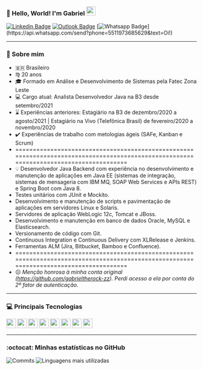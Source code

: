 ### 👋 Hello, World! I'm Gabriel  <img src="https://github.com/TheDudeThatCode/TheDudeThatCode/blob/master/Assets/Earth.gif" width="24px">

[![Linkedin Badge](https://img.shields.io/badge/LinkedIn-0077B5?style=for-the-badge&logo=linkedin&logoColor=white&link=https://www.linkedin.com/in/gabriel-rocha-89352317b/)](https://www.linkedin.com/in/gabriel-rocha-89352317b/)
[![Outlook Badge](https://img.shields.io/badge/Microsoft_Outlook-0078D4?style=for-the-badge&logo=microsoft-outlook&logoColor=white&link=mailto:gabrieldarocha2013@hotmail.com)](mailto:gabrieldarocha2013@hotmail.com)
[![Whatsapp Badge](https://img.shields.io/badge/WhatsApp-25D366?style=for-the-badge&logo=whatsapp&logoColor=white&link=https://api.whatsapp.com/send?phone=5511976303361&text=Hello!)](https://api.whatsapp.com/send?phone=5511973685629&text=Oi!)

---- 

### 🤙 Sobre mim
- 🇧🇷 Brasileiro
- ♍ 20 anos
- 🎓 Formado em Análise e Desenvolvimento de Sistemas pela Fatec Zona Leste
- 💻 Cargo atual: Analista Desenvolvedor Java na B3 desde setembro/2021
- ⌛ Experiências anteriores: Estagiário na B3 de dezembro/2020 a agosto/2021 | Estagiário na Vivo (Telefônica Brasil) de fevereiro/2020 a novembro/2020
- ✔️ Experiências de trabalho com metologias ágeis (SAFe, Kanban e Scrum)
- ======================================================================================================================================
- 💡 Desenvolvedor Java Backend com experiência no desenvolvimento e manutenção de aplicações em Java EE (sistemas de integração, sistemas de mensageria com IBM MQ, SOAP Web Services e APIs REST) e Spring Boot com Java 8. 
- Testes unitários com JUnit e Mockito. 
- Desenvolvimento e manutenção de scripts e pavimentação de aplicações em servidores Linux e Solaris. 
- Servidores de aplicação WebLogic 12c, Tomcat e JBoss. 
- Desenvolvimento e manutenção em banco de dados Oracle, MySQL e Elasticsearch. 
- Versionamento de código com Git. 
- Continuous Integration e Continuous Delivery com XLRelease e Jenkins. 
- Ferramentas ALM (Jira, Bitbucket, Bamboo e Confluence).
- ======================================================================================================================================
- ☹️ _Menção honrosa à minha conta original (https://github.com/gabrieltherock-zz). Perdi acesso a ela por conta do 2º fator de autenticação._


----

### 💻 Principais Tecnologias

<code><img height="25" src="https://img.shields.io/badge/Java-ED8B00?style=for-the-badge&logo=java&logoColor=white"></code>
<code><img height="25" src="https://img.shields.io/badge/Spring-6DB33F?style=for-the-badge&logo=spring&logoColor=white"></code>
<code><img height="25" src="https://img.shields.io/badge/MySQL-00000F?style=for-the-badge&logo=mysql&logoColor=white"></code>
<code><img height="25" src="https://img.shields.io/badge/-Oracle-red?style=for-the-badge&logo=oracle&logoColor=white"></code>
<code><img height="25" src="https://img.shields.io/badge/MongoDB-4EA94B?style=for-the-badge&logo=mongodb&logoColor=white"></code>
<code><img height="25" src="https://img.shields.io/badge/Git-F05032?style=for-the-badge&logo=git&logoColor=white"></code>
<code><img height="25" src="https://img.shields.io/badge/Postman-FF6C37?style=for-the-badge&logo=Postman&logoColor=white"></code>
<code><img height="25" src="https://img.shields.io/badge/Linux-FCC624?style=for-the-badge&logo=linux&logoColor=black"></code>

----

### :octocat:  Minhas estatísticas no GitHub 
   
![Commits](https://github-readme-stats.vercel.app/api?username=gabrieltherock&show_icons=true&theme=dark)
![Linguagens mais utilizadas](https://github-readme-stats.vercel.app/api/top-langs/?username=gabrieltherock&layout=compact&hide=html&theme=dark)
